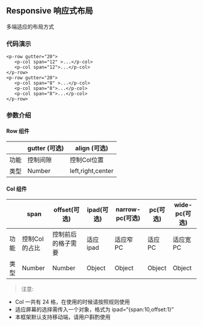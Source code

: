 ## Responsive 响应式布局

多端适应的布局方式

### 代码演示


<ClientOnly>
<responsive-demos></responsive-demos>
</ClientOnly>


```vue
<p-row gutter="20">
   <p-col span="12" >...</p-col>
   <p-col span="12">...</p-col>
</p-row>
<p-row gutter="20">
   <p-col span="8" >...</p-col>
   <p-col span="8">...</p-col>
   <p-col span="8">...</p-col>
</p-row>
```

### 参数介绍

#### Row 组件
|  |  gutter (可选)  | align (可选)|
|---|  ----  | ----  |
|功能| 控制间隙  | 控制Col位置 |
|类型| Number | left,right,center| 
#### Col 组件
|  |  span | offset(可选) | ipad(可选) | narrow-pc(可选) |pc(可选)| wide-pc(可选) |
|---|  ----  | ----  |----|----|----|-----|
|功能| 控制Col的占比  | 控制前后的格子需要 | 适应ipad |适应窄 PC| 适应 PC |适应宽PC|
|类型| Number | Number | Object |Object| Object| Object|

>注意: 
- Col 一共有 24 格，在使用的时候请按照规则使用
- 适应屏幕的选择需传入一个对象，格式为 ipad=“{span:10,offset:1}”
- 本框架默认支持移动端，请用户斟酌使用
